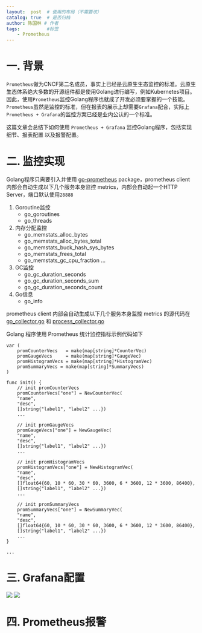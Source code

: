 ```yaml
---
layout:  post  # 使用的布局（不需要改）
catalog: true  # 是否归档
author: 陈国林 # 作者
tags:          #标签
    - Prometheus
---
```


# 一. 背景
`Prometheus`做为CNCF第二名成员，事实上已经是云原生生态监控的标准。云原生生态体系绝大多数的开源组件都是使用Golang进行编写，例如Kubernetes项目。因此，使用`Prometheus`监控Golang程序也就成了开发必须要掌握的一个技能。`Prometheus`虽然是监控的标准，但在报表的展示上却需要`Grafana`配合，实际上`Prometheus + Grafana`的监控方案已经是业内公认的一个标准。

这篇文章会总结下如何使用 `Prometheus + Grafana` 监控Golang程序，包括实现细节、报表配置 以及报警配置。

# 二. 监控实现
Golang程序只需要引入并使用 [go-prometheus](https://github.com/chenguolin/go-prometheus) package，prometheus client 内部会自动生成以下几个服务本身监控 metrics，内部会自动起一个HTTP Server，端口默认使用`28888`

1. Goroutine监控
   + go_goroutines
   + go_threads
2. 内存分配监控
   + go_memstats_alloc_bytes
   + go_memstats_alloc_bytes_total
   + go_memstats_buck_hash_sys_bytes
   + go_memstats_frees_total
   + go_memstats_gc_cpu_fraction
   ...
3. GC监控
   + go_gc_duration_seconds
   + go_gc_duration_seconds_sum
   + go_gc_duration_seconds_count
4. Go信息
   + go_info
   
prometheus client 内部会自动生成以下几个服务本身监控 metrics 的源代码在 [go_collector.go](https://github.com/prometheus/client_golang/blob/master/prometheus/go_collector.go) 和 [process_collector.go](https://github.com/prometheus/client_golang/blob/master/prometheus/process_collector.go)

Golang 程序使用 Prometheus 统计监控指标示例代码如下
```
var (
    promCounterVecs   = make(map[string]*CounterVec)
    promGaugeVecs     = make(map[string]*GaugeVec)
    promHistogramVecs = make(map[string]*HistogramVec)
    promSummaryVecs = make(map[string]*SummaryVecs)
)

func init() {
    // init promCounterVecs
    promCounterVecs["one"] = NewCounterVec(
	"name",
	"desc",
	[]string{"label1", "label2" ...})
    ...

    // init promGaugeVecs
    promGaugeVecs["one"] = NewGaugeVec(
	"name",
	"desc",
	[]string{"label1", "label2" ...})
    ...

    // init promHistogramVecs
    promHistogramVecs["one"] = NewHistogramVec(
	"name",
	"desc",
	[]float64{60, 10 * 60, 30 * 60, 3600, 6 * 3600, 12 * 3600, 86400},
	[]string{"label1", "label2" ...})
    ...
    
    // init promSummaryVecs
    promSummaryVecs["one"] = NewSummaryVec(
	"name",
	"desc",
	[]float64{60, 10 * 60, 30 * 60, 3600, 6 * 3600, 12 * 3600, 86400},
	[]string{"label1", "label2" ...})
    ...
}

...
```

# 三. Grafana配置
![](https://github.com/chenguolin/chenguolin.github.io/blob/master/data/image/prometheus-monitor-golang-grafana-1.png?raw=true)
![](https://github.com/chenguolin/chenguolin.github.io/blob/master/data/image/prometheus-monitor-golang-grafana-2.png?raw=true)


# 四. Prometheus报警

